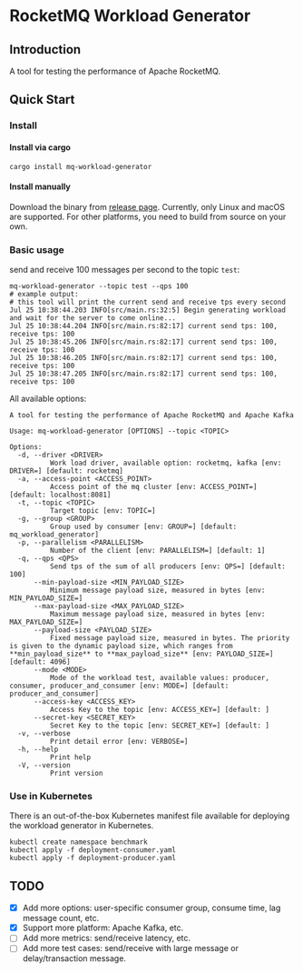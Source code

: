 # RocketMQ Workload Generator

## Introduction

A tool for testing the performance of Apache RocketMQ.

## Quick Start

### Install

#### Install via cargo

```shell
cargo install mq-workload-generator
```

#### Install manually

Download the binary from [release page](https://github.com/ShadowySpirits/mq-workload-generator/releases). Currently, only Linux and macOS are supported. For other platforms, you need to build from source on your own.

### Basic usage

send and receive 100 messages per second to the topic `test`:

```shell
mq-workload-generator --topic test --qps 100
# example output: 
# this tool will print the current send and receive tps every second
Jul 25 10:38:44.203 INFO[src/main.rs:32:5] Begin generating workload and wait for the server to come online...
Jul 25 10:38:44.204 INFO[src/main.rs:82:17] current send tps: 100, receive tps: 100
Jul 25 10:38:45.206 INFO[src/main.rs:82:17] current send tps: 100, receive tps: 100
Jul 25 10:38:46.205 INFO[src/main.rs:82:17] current send tps: 100, receive tps: 100
Jul 25 10:38:47.205 INFO[src/main.rs:82:17] current send tps: 100, receive tps: 100
```

All available options:

```shell
A tool for testing the performance of Apache RocketMQ and Apache Kafka

Usage: mq-workload-generator [OPTIONS] --topic <TOPIC>

Options:
  -d, --driver <DRIVER>
          Work load driver, available option: rocketmq, kafka [env: DRIVER=] [default: rocketmq]
  -a, --access-point <ACCESS_POINT>
          Access point of the mq cluster [env: ACCESS_POINT=] [default: localhost:8081]
  -t, --topic <TOPIC>
          Target topic [env: TOPIC=]
  -g, --group <GROUP>
          Group used by consumer [env: GROUP=] [default: mq_workload_generator]
  -p, --parallelism <PARALLELISM>
          Number of the client [env: PARALLELISM=] [default: 1]
  -q, --qps <QPS>
          Send tps of the sum of all producers [env: QPS=] [default: 100]
      --min-payload-size <MIN_PAYLOAD_SIZE>
          Minimum message payload size, measured in bytes [env: MIN_PAYLOAD_SIZE=]
      --max-payload-size <MAX_PAYLOAD_SIZE>
          Maximum message payload size, measured in bytes [env: MAX_PAYLOAD_SIZE=]
      --payload-size <PAYLOAD_SIZE>
          Fixed message payload size, measured in bytes. The priority is given to the dynamic payload size, which ranges from **min_payload_size** to **max_payload_size** [env: PAYLOAD_SIZE=] [default: 4096]
      --mode <MODE>
          Mode of the workload test, available values: producer, consumer, producer_and_consumer [env: MODE=] [default: producer_and_consumer]
      --access-key <ACCESS_KEY>
          Access Key to the topic [env: ACCESS_KEY=] [default: ]
      --secret-key <SECRET_KEY>
          Secret Key to the topic [env: SECRET_KEY=] [default: ]
  -v, --verbose
          Print detail error [env: VERBOSE=]
  -h, --help
          Print help
  -V, --version
          Print version
```

### Use in Kubernetes

There is an out-of-the-box Kubernetes manifest file available for deploying the workload generator in Kubernetes.

```shell
kubectl create namespace benchmark
kubectl apply -f deployment-consumer.yaml
kubectl apply -f deployment-producer.yaml
```

## TODO

- [x] Add more options: user-specific consumer group, consume time, lag message count, etc.
- [x] Support more platform: Apache Kafka, etc.
- [ ] Add more metrics: send/receive latency, etc.
- [ ] Add more test cases: send/receive with large message or delay/transaction message.
